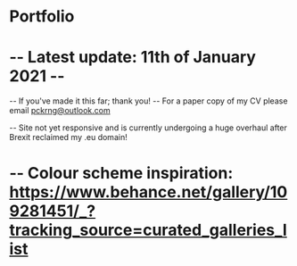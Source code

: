 # Portfolio

# --  Latest update: 11th of January 2021 -- 

-- If you've made it this far; thank you! 
-- For a paper copy of my CV please email pckrng@outlook.com

-- Site not yet responsive and is currently undergoing a huge overhaul after Brexit reclaimed my .eu domain!

# -- Colour scheme inspiration: https://www.behance.net/gallery/109281451/_?tracking_source=curated_galleries_list

